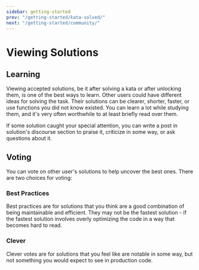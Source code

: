 ```yaml
---
sidebar: getting-started
prev: "/getting-started/kata-solved/"
next: "/getting-started/community/"
---
```


# Viewing Solutions

## Learning

Viewing accepted solutions, be it after solving a kata or after unlocking them, is one of the best ways to learn. Other users could have different ideas for solving the task. Their solutions can be clearer, shorter, faster, or use functions you did not know existed. You can learn a lot while studying them, and it's very often worthwhile to at least briefly read over them.

If some solution caught your special attention, you can write a post in solution's discourse section to praise it, criticize in some way, or ask questions about it.

## Voting

You can vote on other user's solutions to help uncover the best ones. There are two choices for voting:

### Best Practices

Best practices are for solutions that you think are a good combination of being maintainable and efficient. They may not be the fastest solution - if the fastest solution involves overly optimizing the code in a way that becomes hard to read.

### Clever

Clever votes are for solutions that you feel like are notable in some way, but not something you would expect to see in production code.
